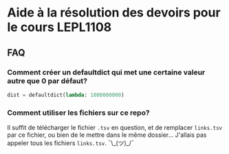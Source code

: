 # Aide à la résolution des devoirs pour le cours LEPL1108

## FAQ

### Comment créer un defaultdict qui met une certaine valeur autre que 0 par défaut?
```python
dist = defaultdict(lambda: 1000000000)
```
### Comment utiliser les fichiers sur ce repo?
Il suffit de télécharger le fichier `.tsv` en question, et de remplacer `links.tsv` par ce fichier, ou bien de le mettre dans le même dossier... J'allais pas appeler tous les fichiers `links.tsv`. ¯\\\_(ツ)\_/¯
